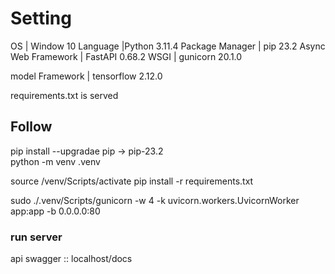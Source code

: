 # Setting

<!-- OS | Ubuntu 18.04 LTS in Windows WSL1 -->

OS | Window 10
Language |Python 3.11.4
Package Manager | pip 23.2
Async Web Framework | FastAPI 0.68.2
WSGI | gunicorn 20.1.0

<!-- ASGI | uvicorn 0.15.0 -->

model Framework | tensorflow 2.12.0

requirements.txt is served

## Follow

pip install --upgradae pip -> pip-23.2 <br>
python -m venv .venv <br>

<!-- . ./venv/bin/activate <br> -->

source /venv/Scripts/activate
pip install -r requirements.txt <br>

<!-- sudo ./.venv/bin/gunicorn -w 4 -k uvicorn.workers.UvicornWorker app:app -b 0.0.0.0:80 <br> -->

sudo ./.venv/Scripts/gunicorn -w 4 -k uvicorn.workers.UvicornWorker app:app -b 0.0.0.0:80 <br>

### run server

api swagger :: localhost/docs <br>
